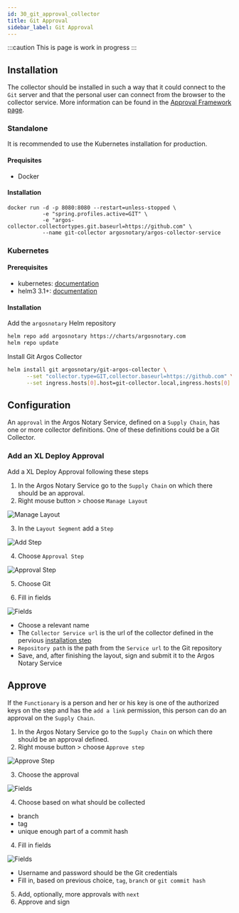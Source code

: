 ```yaml
---
id: 30_git_approval_collector
title: Git Approval
sidebar_label: Git Approval
---
```

:::caution
This is page is work in progress
:::

## Installation

The collector should be installed in such a way that it could connect to the `Git` server 
and that the personal user can connect from the browser to the collector service. More information can be found in the 
[Approval Framework page](10_approval_collector).

### Standalone

It is recommended to use the Kubernetes installation for production.

#### Prequisites

* Docker

#### Installation

```shell
docker run -d -p 8080:8080 --restart=unless-stopped \
           -e "spring.profiles.active=GIT" \
           -e "argos-collector.collectortypes.git.baseurl=https://github.com" \
           --name git-collector argosnotary/argos-collector-service
```

### Kubernetes

#### Prerequisites

* kubernetes: [documentation](https://kubernetes.io/docs/)
* helm3 3.1+: [documentation](https://helm.sh/docs/intro/install/)

#### Installation

Add the `argosnotary` Helm repository
```bash
helm repo add argosnotary https://charts/argosnotary.com
helm repo update
```
Install Git Argos Collector
```bash
helm install git argosnotary/git-argos-collector \
      --set "collector.type=GIT,collector.baseurl=https://github.com" \
      --set ingress.hosts[0].host=git-collector.local,ingress.hosts[0].paths[0]="/"
```

## Configuration

An `approval` in the Argos Notary Service, defined on a `Supply Chain`, has one or more collector definitions. One
of these definitions could be a Git Collector. 

### Add an XL Deploy Approval

Add a XL Deploy Approval following these steps

1. In the Argos Notary Service go to the `Supply Chain` on which there should be an approval.
2. Right mouse button > choose `Manage Layout`

![Manage Layout](/img/approvals/manage_layout.png)

3. In the `Layout Segment` add a `Step`

![Add Step](/img/approvals/add_step.png)

4. Choose `Approval Step`

![Approval Step](/img/approvals/choose_approve_step.png)

5. Choose Git

5. Fill in fields

![Fields](/img/approvals/add_git_collector.png)

* Choose a relevant name
* The `Collector Service url` is the url of the collector defined in the pervious [installation step](#install)
* `Repository path` is the path from the `Service url` to the Git repository
* Save, and, after finishing the layout, sign and submit it to the Argos Notary Service

## Approve

If the `Functionary` is a person and her or his key is one of the authorized keys on the step and has the 
`add a link` permission, this person can do an approval on the `Supply Chain`.

1. In the Argos Notary Service go to the `Supply Chain` on which there should be an approval defined.
2. Right mouse button > choose `Approve step`

![Approve Step](/img/approvals/approve_step.png)

3. Choose the approval

![Fields](/img/approvals/select_git_approval.png)

4. Choose based on what should be collected

* branch
* tag
* unique enough part of a commit hash

4. Fill in fields

![Fields](/img/approvals/fill_in_git_fields.png)

* Username and password should be the Git credentials
* Fill in, based on previous choice, `tag`, `branch` or `git commit hash`

5. Add, optionally, more approvals with `next`
6. Approve and sign


